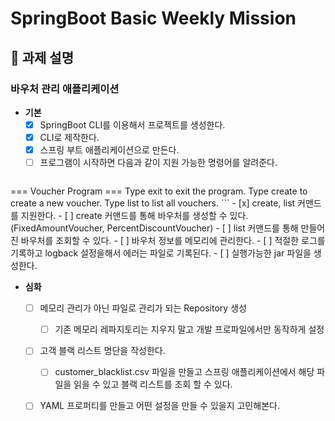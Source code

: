 # SpringBoot Basic Weekly Mission
## 📌 과제 설명

### **바우처 관리 애플리케이션**
- **기본**
	- [x] SpringBoot CLI를 이용해서 프로젝트를 생성한다. 
	- [x] CLI로 제작한다.
	- [x] 스프링 부트 애플리케이션으로 만든다.
	- [ ] 프로그램이 시작하면 다음과 같이 지원 가능한 명령어를 알려준다.
	``` shell
=== Voucher Program === 
Type exit to exit the program. 
Type create to create a new voucher.
Type list to list all vouchers.
	```
	- [x] create, list 커맨드를 지원한다.
		- [ ] create 커맨드를 통해 바우처를 생성할 수 있다.(FixedAmountVoucher, PercentDiscountVoucher)
		- [ ] list 커맨드를 통해 만들어진 바우처를 조회할 수 있다.
		- [ ] 바우처 정보를 메모리에 관리한다.
	- [ ] 적절한 로그를 기록하고 logback 설정을해서 에러는 파일로 기록된다.
	- [ ] 실행가능한 jar 파일을 생성한다.
- **심화**
	- [ ] 메모리 관리가 아닌 파일로 관리가 되는 Repository 생성
		- [ ] 기존 메모리 레파지토리는 지우지 말고 개발 프로파일에서만 동작하게 설정
	- [ ] 고객 블랙 리스트 명단을 작성한다.
		- [ ] customer_blacklist.csv 파일을 만들고 스프링 애플리케이션에서 해당 파일을 읽을 수 있고 블랙 리스트를 조회 할 수 있다.
	- [ ] YAML 프로퍼티를 만들고 어떤 설정을 만들 수 있을지 고민해본다. 

